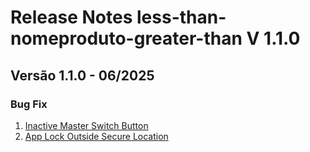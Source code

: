 # Release Notes less-than-nomeproduto-greater-than V 1.1.0

## **Versão 1.1.0 - 06/2025**


### **Bug Fix**

1. [Inactive Master Switch Button](Inactive-Master-Switch-Button.md)
2. [App Lock Outside Secure Location](App-Lock-Outside-Secure-Location.md)
